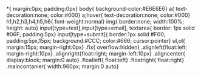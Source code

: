 *{ margin:0px; padding:0px}
body{ background-color:#E6E6E6}
a{ text-decoration:none; color:#000}
a;hover{ text-decoration:none; color:#000}
h1,h2,h3,h4,h5,h6{ font-weight:normal}
img{ border:none; width:100%; height: auto}
input[type=text],input[type=email], textarea{ border: 1px solid #06F; padding:5px}
input[type=submit]{ border:1px solid #F00; padding:5px,15px; background:#CCC; color:#666; cursor:pointer}
ul,ol{ margin:15px; margin-right:0px}
.fix{ overflow:hidden}
.alignleft{float:left; margin-right:10px}
.alignright{float:right; margin-left:10px}
.aligncenter{ display:block; margin:0 auto}
.floatleft{ float:left}
.floatright{ float:right}
.maincontanier{ width:960px; margin:0 auto}
